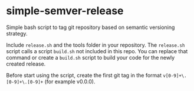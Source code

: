 # simple-semver-release
Simple bash script to tag git repository based on semantic versioning strategy.

Include `release.sh` and the tools folder in your repository. The `release.sh` script calls a script `build.sh` not included in this repo. You can replace that command or create a `build.sh` script to build your code for the newly created release.

Before start using the script, create the first git tag in the format `v[0-9]+\.[0-9]+\.[0-9]+` (for example v0.0.0).
